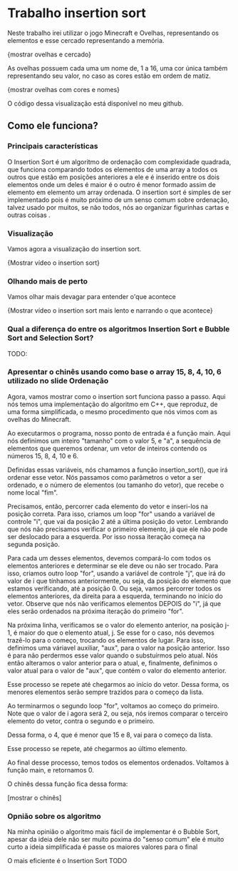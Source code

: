 # Trabalho insertion sort
Neste trabalho irei utilizar o jogo Minecraft e Ovelhas, representando os elementos e esse cercado representando a memória.

{mostrar ovelhas e cercado}

As ovelhas possuem cada uma um nome de, 1 a 16, uma cor única também representando seu valor, no caso as cores estão em ordem de matiz.

{mostrar ovelhas com cores e nomes}

O código dessa visualização está disponível no meu github.

## Como ele funciona?
### Principais características
O Insertion Sort é um algoritmo de ordenação com complexidade quadrada, que funciona comparando todos os elementos de uma array a todos os outros que estão em posições anteriores a ele e é inserido entre os dois elementos onde um deles é maior é o outro é menor formado assim de elemento em elemento um array ordenada.
O insertion sort é simples de ser implementado pois é muito próximo de um senso comum sobre ordenação, talvez usado por muitos, se não todos, nós ao organizar figurinhas cartas e outras coisas .


### Visualização
Vamos agora a visualização do insertion sort.

{Mostrar vídeo o insertion sort}


### Olhando mais de perto
Vamos olhar mais devagar para entender o'que acontece 

{Mostrar vídeo o insertion sort mais lento e narrando o que acontece}


### Qual a diferença do entre  os algoritmos Insertion Sort e Bubble Sort and Selection Sort?

TODO:

### Apresentar o chinês usando como base o array 15, 8, 4, 10, 6 utilizado no slide Ordenação

Agora, vamos mostrar como o insertion sort funciona passo a passo. Aqui nós temos uma implementação do algoritmo em C++, que reproduz, de uma forma simplificada, o mesmo procedimento que nós vimos com as ovelhas do Minecraft.

Ao executarmos o programa, nosso ponto de entrada é a função main. Aqui nós definimos um inteiro "tamanho" com o valor 5, e "a", a sequência de elementos que queremos ordenar, um vetor de inteiros contendo os números 15, 8, 4, 10 e 6.

Definidas essas variáveis, nós chamamos a função insertion_sort(), que irá ordenar esse vetor. Nós passamos como parâmetros o vetor a ser ordenado, e o número de elementos (ou tamanho do vetor), que recebe o nome local "fim".

Precisamos, então, percorrer cada elemento do vetor e inseri-los na posição correta. Para isso, criamos um loop "for" usando a variável de controle "i", que vai da posição 2 até a última posição do vetor. Lembrando que nós não precisamos verificar o primeiro elemento, já que ele não pode ser deslocado para a esquerda. Por isso nossa iteração começa na segunda posição.

Para cada um desses elementos, devemos compará-lo com todos os elementos anteriores e determinar se ele deve ou não ser trocado. Para isso, criamos outro loop "for", usando a variável de controle "j", que irá do valor de i que tínhamos anteriormente, ou seja, da posição do elemento que estamos verificando, até a posição 0. Ou seja, vamos percorrer todos os elementos anteriores, da direita para a esquerda, terminando no início do vetor. Observe que nós não verificamos elementos DEPOIS do "i", já que eles serão ordenados na próxima iteração do primeiro "for".

Na próxima linha, verificamos se o valor do elemento anterior, na posição j-1, é maior do que o elemento atual, j. Se esse for o caso, nós devemos trazê-lo para o começo, trocando os elementos de lugar. Para isso, definimos uma váriavel auxiliar, "aux", para o valor na posição anterior. Isso é para não perdermos esse valor quando o substuírmos pelo atual. Nós então alteramos o valor anterior para o atual, e, finalmente, definimos o valor atual para o valor de "aux", que contém o valor do elemento anterior.

Esse processo se repete até chegarmos ao início do vetor. Dessa forma, os menores elementos serão sempre trazidos para o começo da lista.

Ao terminarmos o segundo loop "for", voltamos ao começo do primeiro. Note que o valor de i agora será 2, ou seja, nós iremos comparar o terceiro elemento do vetor, contra o segundo e o primeiro.

<pausa>

Dessa forma, o 4, que é menor que 15 e 8, vai para o começo da lista.

Esse processo se repete, até chegarmos ao último elemento.

<pausa>

Ao final desse processo, temos todos os elementos ordenados. Voltamos à função main, e retornamos 0.

O chinês dessa função fica dessa forma:

[mostrar o chinês]

### Opnião sobre os algoritmo 

Na minha opinião o algoritmo mais fácil de implementar é o Bubble Sort, apesar da ideia dele não ser muito poxima do "senso comum" ele é muito curto a ideia simplificada é passe os maiores valores para o final 

O mais eficiente é o Insertion Sort TODO
